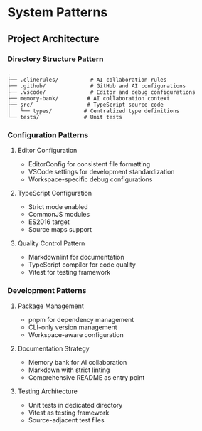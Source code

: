 # System Patterns

## Project Architecture

### Directory Structure Pattern

```plaintext
.
├── .clinerules/          # AI collaboration rules
├── .github/              # GitHub and AI configurations
├── .vscode/              # Editor and debug configurations
├── memory-bank/         # AI collaboration context
├── src/                 # TypeScript source code
│   └── types/          # Centralized type definitions
└── tests/              # Unit tests
```

### Configuration Patterns

1. Editor Configuration
   - EditorConfig for consistent file formatting
   - VSCode settings for development standardization
   - Workspace-specific debug configurations

2. TypeScript Configuration
   - Strict mode enabled
   - CommonJS modules
   - ES2016 target
   - Source maps support

3. Quality Control Pattern
   - Markdownlint for documentation
   - TypeScript compiler for code quality
   - Vitest for testing framework

### Development Patterns

1. Package Management
   - pnpm for dependency management
   - CLI-only version management
   - Workspace-aware configuration

2. Documentation Strategy
   - Memory bank for AI collaboration
   - Markdown with strict linting
   - Comprehensive README as entry point

3. Testing Architecture
   - Unit tests in dedicated directory
   - Vitest as testing framework
   - Source-adjacent test files

